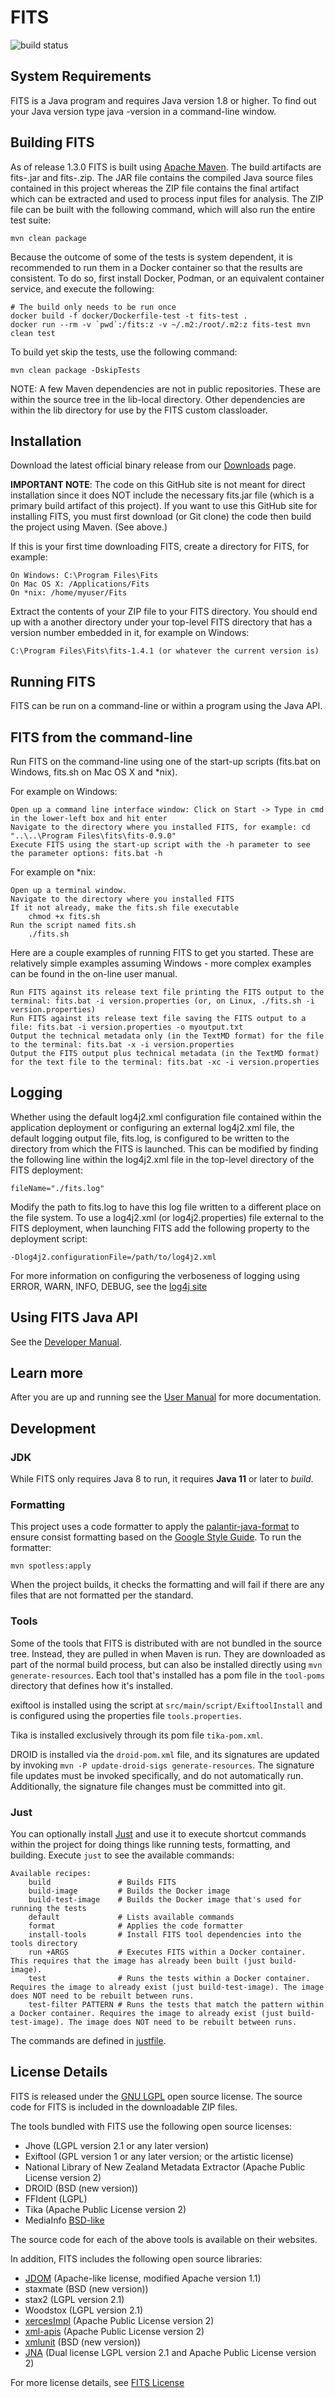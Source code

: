 FITS
====

![build status](https://github.com/harvard-lts/fits/actions/workflows/build.yml/badge.svg)

System Requirements
-------------------
FITS is a Java program and requires Java version 1.8 or higher. To find out your Java version type java -version in a command-line window.

Building FITS
-------------
As of release 1.3.0 FITS is built using [Apache Maven](https://maven.apache.org/).
The build artifacts are fits-<version>.jar and fits-<version>.zip. The JAR file contains the compiled Java source files contained in this project whereas the ZIP file contains the final artifact which can be extracted and used to process input files for analysis.
The ZIP file can be built with the following command, which will also run the entire test suite:

    mvn clean package

Because the outcome of some of the tests is system dependent, it is
recommended to run them in a Docker container so that the results are
consistent. To do so, first install Docker, Podman, or an equivalent
container service, and execute the following:

    # The build only needs to be run once
    docker build -f docker/Dockerfile-test -t fits-test .
    docker run --rm -v `pwd`:/fits:z -v ~/.m2:/root/.m2:z fits-test mvn clean test

To build yet skip the tests, use the following command:

    mvn clean package -DskipTests

NOTE: A few Maven dependencies are not in public repositories. These are within the source tree in the lib-local directory. Other dependencies are within the lib directory for use by the FITS custom classloader.

Installation
------------
Download the latest official binary release from our [Downloads](http://fitstool.org/downloads) page.

**IMPORTANT NOTE**: The code on this GitHub site is not meant for direct installation since it does NOT include the necessary fits.jar file (which is a primary build artifact of this project). If you want to use this GitHub site for installing FITS, you must first download (or Git clone) the code then build the project using Maven. (See above.)

If this is your first time downloading FITS, create a directory for FITS, for example:

    On Windows: C:\Program Files\Fits
    On Mac OS X: /Applications/Fits
    On *nix: /home/myuser/Fits

Extract the contents of your ZIP file to your FITS directory. You should end up with a another directory under your top-level FITS directory that has a version number embedded in it, for example on Windows:

    C:\Program Files\Fits\fits-1.4.1 (or whatever the current version is)

Running FITS
------------
FITS can be run on a command-line or within a program using the Java API.

FITS from the command-line
--------------------------
Run FITS on the command-line using one of the start-up scripts (fits.bat on Windows, fits.sh on Mac OS X and *nix). 

For example on Windows:

    Open up a command line interface window: Click on Start -> Type in cmd in the lower-left box and hit enter
    Navigate to the directory where you installed FITS, for example: cd "..\..\Program Files\fits\fits-0.9.0"
    Execute FITS using the start-up script with the -h parameter to see the parameter options: fits.bat -h

For example on *nix:

    Open up a terminal window.
    Navigate to the directory where you installed FITS
    If it not already, make the fits.sh file executable
        chmod +x fits.sh
    Run the script named fits.sh
        ./fits.sh

Here are a couple examples of running FITS to get you started. These are relatively simple examples assuming Windows - more complex examples can be found in the on-line user manual. 

    Run FITS against its release text file printing the FITS output to the terminal: fits.bat -i version.properties (or, on Linux, ./fits.sh -i version.properties)
    Run FITS against its release text file saving the FITS output to a file: fits.bat -i version.properties -o myoutput.txt
    Output the technical metadata only (in the TextMD format) for the file to the terminal: fits.bat -x -i version.properties
    Output the FITS output plus technical metadata (in the TextMD format) for the text file to the terminal: fits.bat -xc -i version.properties

Logging
-------
Whether using the default log4j2.xml configuration file contained within the application deployment or configuring an external log4j2.xml file, the default logging output file, fits.log, is configured to be written to the directory from which the FITS is launched. This can be modified by finding the following line within the log4j2.xml file in the top-level directory of the FITS deployment:

    fileName="./fits.log"

Modify the path to fits.log to have this log file written to a different place on the file system.
To use a log4j2.xml (or log4j2.properties) file external to the FITS deployment, when launching FITS add the following property to the deployment script:

    -Dlog4j2.configurationFile=/path/to/log4j2.xml

For more information on configuring the verboseness of logging using ERROR, WARN, INFO, DEBUG, see the [log4j site](https://logging.apache.org/log4j/2.x/manual/)

Using FITS Java API
-------------------
See the [Developer Manual](http://fitstool.org/developer-manual).

Learn more
----------
After you are up and running see the [User Manual](http://fitstool.org/user-manual) for more documentation.


Development
-----------

### JDK

While FITS only requires Java 8 to run, it requires **Java 11** or later to _build_.

### Formatting

This project uses a code formatter to apply the [palantir-java-format](https://github.com/palantir/palantir-java-format)
to ensure consist formatting based on the [Google Style Guide](https://google.github.io/styleguide/javaguide.html).
To run the formatter:

    mvn spotless:apply

When the project builds, it checks the formatting and will fail if there are any files that are not formatted per the standard.

### Tools

Some of the tools that FITS is distributed with are not bundled in the source tree. Instead, they are pulled in when
Maven is run. They are downloaded as part of the normal build process, but can also be installed directly using
`mvn generate-resources`. Each tool that's installed has a pom file in the `tool-poms` directory that defines how it's
installed.

exiftool is installed using the script at `src/main/script/ExiftoolInstall` and is configured using the properties file
`tools.properties`.

Tika is installed exclusively through its pom file `tika-pom.xml`. 

DROID is installed via the `droid-pom.xml` file, and its signatures are updated by invoking `mvn -P update-droid-sigs generate-resources`.
The signature file updates must be invoked specifically, and do not automatically run. Additionally, the signature file
changes must be committed into git.

### Just

You can optionally install [Just](https://github.com/casey/just) and use it to execute shortcut commands within the
project for doing things like running tests, formatting, and building. Execute `just` to see the available commands:

```shell
Available recipes:
    build               # Builds FITS
    build-image         # Builds the Docker image
    build-test-image    # Builds the Docker image that's used for running the tests
    default             # Lists available commands
    format              # Applies the code formatter
    install-tools       # Install FITS tool dependencies into the tools directory
    run +ARGS           # Executes FITS within a Docker container. This requires that the image has already been built (just build-image).
    test                # Runs the tests within a Docker container. Requires the image to already exist (just build-test-image). The image does NOT need to be rebuilt between runs.
    test-filter PATTERN # Runs the tests that match the pattern within a Docker container. Requires the image to already exist (just build-test-image). The image does NOT need to be rebuilt between runs.
```

The commands are defined in [justfile](justfile).

License Details
---------------
FITS is released under the [GNU LGPL](http://www.gnu.org/licenses/lgpl.html) open source license. The source code for FITS is included in the downloadable ZIP files.

The tools bundled with FITS use the following open source licenses:

  * Jhove (LGPL version 2.1 or any later version)
  * Exiftool (GPL version 1 or any later version; or the artistic license)
  * National Library of New Zealand Metadata Extractor (Apache Public License version 2)
  * DROID (BSD (new version))
  * FFIdent (LGPL)
  * Tika (Apache Public License version 2)
  * MediaInfo [BSD-like](https://mediaarea.net/en-us/MediaInfo/License)

The source code for each of the above tools is available on their websites.

In addition, FITS includes the following open source libraries:

  * [JDOM](http://www.jdom.org/) (Apache-like license, modified Apache version 1.1)
  * staxmate (BSD (new version))
  * stax2 (LGPL version 2.1)
  * Woodstox (LGPL version 2.1)
  * [xercesImpl](http://xerces.apache.org/xerces2-j/) (Apache Public License version 2)
  * [xml-apis](http://xerces.apache.org/xml-commons/) (Apache Public License version 2)
  * [xmlunit](http://www.xmlunit.org/) (BSD (new version))
  * [JNA](https://github.com/java-native-access/jna) (Dual license LGPL version 2.1 and Apache Public License version 2)

For more license details, see [FITS License](http://projects.iq.harvard.edu/fits/code-license)
